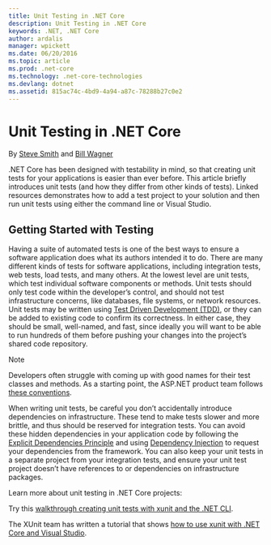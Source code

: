 ```yaml
---
title: Unit Testing in .NET Core
description: Unit Testing in .NET Core
keywords: .NET, .NET Core
author: ardalis
manager: wpickett
ms.date: 06/20/2016
ms.topic: article
ms.prod: .net-core
ms.technology: .net-core-technologies
ms.devlang: dotnet
ms.assetid: 815ac74c-4bd9-4a94-a87c-78288b27c0e2
---
```


# Unit Testing in .NET Core

By [Steve Smith](http://ardalis.com) and [Bill Wagner](https://github.com/BillWagner)

.NET Core has been designed with testability in mind, so that creating
unit tests for your applications is easier than ever before. This article
briefly introduces unit tests (and how they differ from other kinds of tests).
Linked resources demonstrates how to add a test project to your solution and
then run unit tests using either the command line or Visual Studio.

## Getting Started with Testing
 
Having a suite of automated tests is one of the best ways to ensure a
software application does what its authors intended it to do. There are
many different kinds of tests for software applications, including integration
tests, web tests, load tests, and many others. At the lowest level are
unit tests, which test individual software components or methods. Unit
tests should only test code within the developer’s control, and should
not test infrastructure concerns, like databases, file systems, or
network resources. Unit tests may be written using
[Test Driven Development (TDD)](http://deviq.com/test-driven-development/),
or they can be added to existing code to confirm its correctness. In
either case, they should be small, well-named, and fast, since ideally
you will want to be able to run hundreds of them before pushing your
changes into the project’s shared code repository.

> [!NOTE]
> Developers often struggle with coming up with good names for their
> test classes and methods. As a starting point, the ASP.NET product
> team follows
> [these conventions](https://github.com/aspnet/Home/wiki/Engineering-guidelines#unit-tests-and-functional-tests).

When writing unit tests, be careful you don’t accidentally introduce
dependencies on infrastructure. These tend to make tests slower and
more brittle, and thus should be reserved for integration tests. You
can avoid these hidden dependencies in your application code by following
the [Explicit Dependencies Principle](http://deviq.com/explicit-dependencies-principle/)
and using [Dependency Injection](https://docs.microsoft.com/en-us/aspnet/core/fundamentals/dependency-injection)
to request your dependencies from the framework. You can also keep your
unit tests in a separate project from your integration tests, and ensure
your unit test project doesn’t have references to or dependencies on
infrastructure packages.

Learn more about unit testing in .NET Core projects:

Try this [walkthrough creating unit tests with xunit and the .NET CLI](unit-testing-with-dotnet-test.md).

The XUnit team has written a tutorial that shows
[how to use xunit with .NET Core and Visual Studio](http://xunit.github.io/docs/getting-started-dotnet-core.html).
